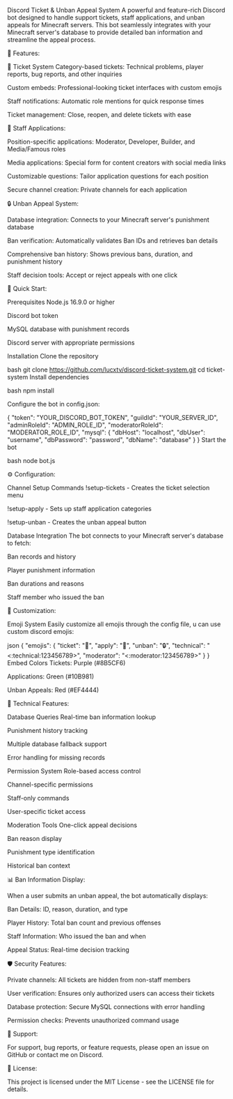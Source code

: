 Discord Ticket & Unban Appeal System
A powerful and feature-rich Discord bot designed to handle support tickets, staff applications, and unban appeals for Minecraft servers. This bot seamlessly integrates with your Minecraft server's database to provide detailed ban information and streamline the appeal process.

🎯 Features:

🎫 Ticket System
Category-based tickets: Technical problems, player reports, bug reports, and other inquiries

Custom embeds: Professional-looking ticket interfaces with custom emojis

Staff notifications: Automatic role mentions for quick response times

Ticket management: Close, reopen, and delete tickets with ease


📝 Staff Applications:

Position-specific applications: Moderator, Developer, Builder, and Media/Famous roles

Media applications: Special form for content creators with social media links

Customizable questions: Tailor application questions for each position

Secure channel creation: Private channels for each application


🔒 Unban Appeal System:

Database integration: Connects to your Minecraft server's punishment database

Ban verification: Automatically validates Ban IDs and retrieves ban details

Comprehensive ban history: Shows previous bans, duration, and punishment history

Staff decision tools: Accept or reject appeals with one click



🚀 Quick Start:

Prerequisites
Node.js 16.9.0 or higher

Discord bot token

MySQL database with punishment records

Discord server with appropriate permissions

Installation
Clone the repository

bash
git clone https://github.com/lucxtv/discord-ticket-system.git
cd ticket-system
Install dependencies

bash
npm install

Configure the bot in config.json:

{
"token": "YOUR_DISCORD_BOT_TOKEN",
"guildId": "YOUR_SERVER_ID",
"adminRoleId": "ADMIN_ROLE_ID",
"moderatorRoleId": "MODERATOR_ROLE_ID",
"mysql": {
"dbHost": "localhost",
"dbUser": "username",
"dbPassword": "password",
"dbName": "database"
}
}
Start the bot

bash
node bot.js


⚙️ Configuration:

Channel Setup Commands
!setup-tickets - Creates the ticket selection menu

!setup-apply - Sets up staff application categories

!setup-unban - Creates the unban appeal button

Database Integration
The bot connects to your Minecraft server's database to fetch:

Ban records and history

Player punishment information

Ban durations and reasons

Staff member who issued the ban



🎨 Customization:

Emoji System
Easily customize all emojis through the config file, u can use custom discord emojis:

json
{
"emojis": {
"ticket": "🎫",
"apply": "📝",
"unban": "🔒",
"technical": "<:technical:123456789>",
"moderator": "<:moderator:123456789>"
}
}
Embed Colors
Tickets: Purple (#8B5CF6)

Applications: Green (#10B981)

Unban Appeals: Red (#EF4444)



🔧 Technical Features:

Database Queries
Real-time ban information lookup

Punishment history tracking

Multiple database fallback support

Error handling for missing records

Permission System
Role-based access control

Channel-specific permissions

Staff-only commands

User-specific ticket access

Moderation Tools
One-click appeal decisions

Ban reason display

Punishment type identification

Historical ban context



📊 Ban Information Display:

When a user submits an unban appeal, the bot automatically displays:

Ban Details: ID, reason, duration, and type

Player History: Total ban count and previous offenses

Staff Information: Who issued the ban and when

Appeal Status: Real-time decision tracking



🛡️ Security Features:

Private channels: All tickets are hidden from non-staff members

User verification: Ensures only authorized users can access their tickets

Database protection: Secure MySQL connections with error handling

Permission checks: Prevents unauthorized command usage



🤝 Support:

For support, bug reports, or feature requests, please open an issue on GitHub or contact me on Discord.



📄 License:

This project is licensed under the MIT License - see the LICENSE file for details.
